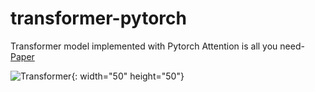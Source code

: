 # transformer-pytorch
Transformer model implemented with Pytorch
Attention is all you need-[Paper](https://papers.nips.cc/paper/2017/file/3f5ee243547dee91fbd053c1c4a845aa-Paper.pdf)

![Transformer](https://user-images.githubusercontent.com/26805817/128835539-135c2a2a-4da1-4fe5-8b94-9ce55d2f64ce.png){: width="50" height="50"}
